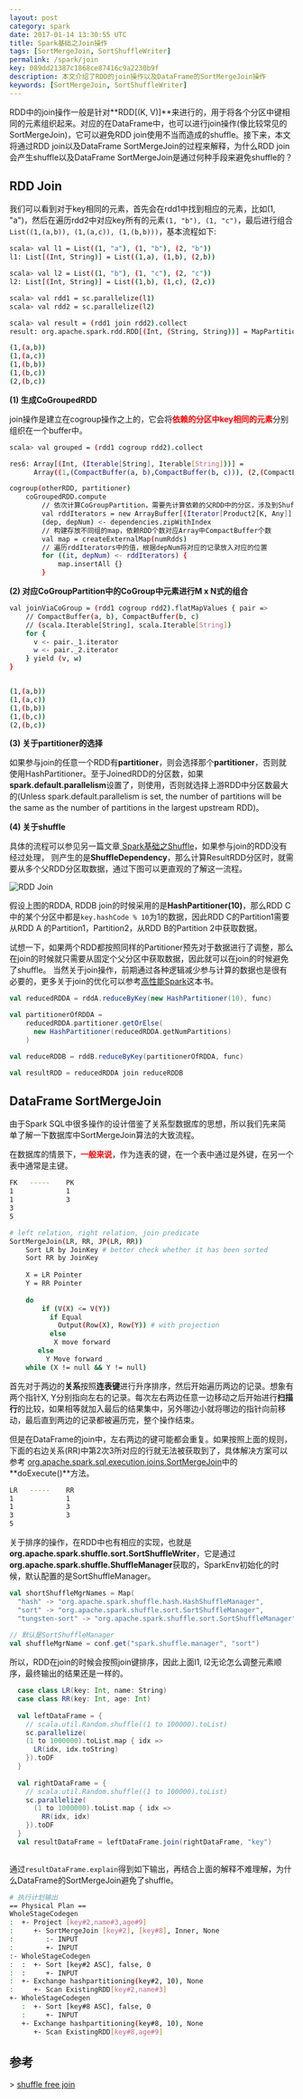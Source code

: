 ```yaml
---
layout: post
category: spark
date: 2017-01-14 13:30:55 UTC
title: Spark基础之Join操作
tags: [SortMergeJoin, SortShuffleWriter]
permalink: /spark/join
key: 089dd21387c1868ce87416c9a2230b9f
description: 本文介绍了RDD的join操作以及DataFrame的SortMergeJoin操作
keywords: [SortMergeJoin, SortShuffleWriter]
---
```


RDD中的join操作一般是针对**RDD[(K, V)]**来进行的，用于将各个分区中键相同的元素组织起来。对应的在DataFrame中，也可以进行join操作(像比较常见的SortMergeJoin)，它可以避免RDD join使用不当而造成的shuffle。接下来，本文将通过RDD join以及DataFrame SortMergeJoin的过程来解释，为什么RDD join会产生shuffle以及DataFrame SortMergeJoin是通过何种手段来避免shuffle的？

## RDD Join

我们可以看到对于key相同的元素，首先会在rdd1中找到相应的元素，比如(1, "a")，然后在遍历rdd2中对应key所有的元素`(1, "b"), (1, "c")`，最后进行组合`List((1,(a,b)), (1,(a,c)), (1,(b,b)))`，基本流程如下:

```bash
scala> val l1 = List((1, "a"), (1, "b"), (2, "b"))
l1: List[(Int, String)] = List((1,a), (1,b), (2,b))

scala> val l2 = List((1, "b"), (1, "c"), (2, "c"))
l2: List[(Int, String)] = List((1,b), (1,c), (2,c))

scala> val rdd1 = sc.parallelize(l1)
scala> val rdd2 = sc.parallelize(l2)

scala> val result = (rdd1 join rdd2).collect
result: org.apache.spark.rdd.RDD[(Int, (String, String))] = MapPartitionsRDD[4] at join at <console>:35

(1,(a,b))
(1,(a,c))
(1,(b,b))
(1,(b,c))
(2,(b,c))
```

<b class="highlight">(1) 生成CoGroupedRDD</b>

join操作是建立在cogroup操作之上的，它会将<b style="color:red">依赖的分区中key相同的元素</b>分别组织在一个buffer中。

```bash
scala> val grouped = (rdd1 cogroup rdd2).collect

res6: Array[(Int, (Iterable[String], Iterable[String]))] = 
      Array((1,(CompactBuffer(a, b),CompactBuffer(b, c))), (2,(CompactBuffer(b),CompactBuffer(c))))
```

```bash
cogroup(otherRDD, partitioner)
    coGroupedRDD.compute 
        // 依次计算CoGroupPartition，需要先计算依赖的父RDD中的分区，涉及到Shuffle
        val rddIterators = new ArrayBuffer[(Iterator[Product2[K, Any]], Int)]
        (dep, depNum) <- dependencies.zipWithIndex
        // 构建存放不同组的map，依赖RDD个数对应Array中CompactBuffer个数
        val map = createExternalMap(numRdds)
        // 遍历rddIterators中的值，根据depNum将对应的记录放入对应的位置
        for ((it, depNum) <- rddIterators) {
            map.insertAll {}
        }        
```

<b class="highlight">(2) 对应CoGroupPartition中的CoGroup中元素进行M x N式的组合</b>

```bash
val joinViaCoGroup = (rdd1 cogroup rdd2).flatMapValues { pair =>
    // CompactBuffer(a, b), CompactBuffer(b, c)
    // (scala.Iterable[String], scala.Iterable[String])
    for {
      v <- pair._1.iterator
      w <- pair._2.iterator
    } yield (v, w)
}


(1,(a,b))
(1,(a,c))
(1,(b,b))
(1,(b,c))
(2,(b,c))
```

<b class="highlight">(3) 关于partitioner的选择</b>

如果参与join的任意一个RDD有**partitioner**，则会选择那个**partitioner**，否则就使用HashPartitioner。至于JoinedRDD的分区数，如果**spark.default.parallelism**设置了，则使用，否则就选择上游RDD中分区数最大的(Unless spark.default.parallelism is set, the number of partitions will be the same as the number of partitions in the largest upstream RDD)。

<b class="highlight">(4) 关于shuffle</b>

具体的流程可以参见另一篇文章[
Spark基础之Shuffle](/spark/shuffle)，如果参与join的RDD没有经过处理，
则产生的是**ShuffleDependency**，那么计算ResultRDD分区时，就需要从多个父RDD分区取数据，通过下图可以更直观的了解这一流程。

![RDD Join](http://static.zybuluo.com/jacoffee/st7jvu6tboqzs72bc7g3ycxb/image_1b6sqkq5s1peh14ki1cr27tlir9.png)

假设上图的RDDA, RDDB join的时候采用的是**HashPartitioner(10)**，那么RDD C中的某个分区中都是`key.hashCode % 10`为1的数据，因此RDD C的Partition1需要从RDD A
的Partition1，Partition2，从RDD B的Partition 2中获取数据。

试想一下，如果两个RDD都按照同样的Partitioner预先对于数据进行了调整，那么在join的时候就只需要从固定个父分区中获取数据，因此就可以在join的时候避免了shuffle。 当然关于join操作，前期通过各种逻辑减少参与计算的数据也是很有必要的，更多关于join的优化可以参考[高性能Spark](https://www.safaribooksonline.com/library/view/high-performance-spark/9781491943199/ch04.html)这本书。


```scala
val reducedRDDA = rddA.reduceByKey(new HashPartitioner(10), func)

val partitionerOfRDDA = 
    reducedRDDA.partitioner.getOrElse(
      new HashPartitioner(reducedRDDA.getNumPartitions)
    )

val reduceRDDB = rddB.reduceByKey(partitionerOfRDDA, func)

val resultRDD = reducedRDDA join reduceRDDB
```

## DataFrame SortMergeJoin

由于Spark SQL中很多操作的设计借鉴了关系型数据库的思想，所以我们先来简单了解一下数据库中SortMergeJoin算法的大致流程。

在数据库的情景下，<b style="color:red">一般来说</b>，作为连表的键，在一个表中通过是外键，在另一个表中通常是主键。

```bash
FK   -----    PK
1             1
1             3    
3                 
5
```

```bash
# left relation, right relation, join predicate
SortMergeJoin(LR, RR, JP(LR, RR))
    Sort LR by JoinKey # better check whether it has been sorted
    Sort RR by JoinKey
    
    X = LR Pointer 
    Y = RR Pointer
     
    do
        if (V(X) <= V(Y))
          if Equal
            Output(Row(X), Row(Y)) # with projection
          else    
           X move forward
       else
         Y Move forward
    while (X != null && Y != null) 
```

首先对于两边的**关系**按照**连表键**进行升序排序，然后开始遍历两边的记录。想象有两个指针X, Y分别指向左右的记录。每次左右两边任意一边移动之后开始进行**扫描行**的比较，如果相等就加入最后的结果集中，另外哪边小就将哪边的指针向前移动，最后直到两边的记录都被遍历完，整个操作结束。

但是在DataFrame的join中，左右两边的键可能都会重复。如果按照上面的规则，下面的右边关系(RR)中第2次3所对应的行就无法被获取到了，具体解决方案可以参考
[org.apache.spark.sql.execution.joins.SortMergeJoin](https://github.com/apache/spark/blob/v1.6.1/sql/core/src/main/scala/org/apache/spark/sql/execution/joins/SortMergeJoin.scala#L32)中的**doExecute()**方法。

```bash
LR   -----    RR
1             1
1             3    
3             3                   
5
```

关于排序的操作，在RDD中也有相应的实现，也就是**org.apache.spark.shuffle.sort.SortShuffleWriter**，它是通过**org.apache.spark.shuffle.ShuffleManager**获取的，SparkEnv初始化的时候，默认配置的是SortShuffleManager。

```scala
val shortShuffleMgrNames = Map(
  "hash" -> "org.apache.spark.shuffle.hash.HashShuffleManager",
  "sort" -> "org.apache.spark.shuffle.sort.SortShuffleManager",
  "tungsten-sort" -> "org.apache.spark.shuffle.sort.SortShuffleManager")
  
// 默认是SortShuffleManager
val shuffleMgrName = conf.get("spark.shuffle.manager", "sort")
```

所以，RDD在join的时候会按照join键排序，因此上面l1, l2无论怎么调整元素顺序，最终输出的结果还是一样的。


```scala
  case class LR(key: Int, name: String)
  case class RR(key: Int, age: Int)
  
  val leftDataFrame = {
    // scala.util.Random.shuffle((1 to 100000).toList)
    sc.parallelize(
    (1 to 1000000).toList.map { idx =>
      LR(idx, idx.toString)
    }).toDF
  }
  
  val rightDataFrame = {
    // scala.util.Random.shuffle((1 to 100000).toList)
    sc.parallelize(
      (1 to 1000000).toList.map { idx =>
        RR(idx, idx)
    }).toDF
  }
  val resultDataFrame = leftDataFrame.join(rightDataFrame, "key")
  
```

通过`resultDataFrame.explain`得到如下输出，再结合上面的解释不难理解，为什么DataFrame的SortMergeJoin避免了shuffle。

```bash
# 执行计划输出
== Physical Plan ==
WholeStageCodegen
:  +- Project [key#2,name#3,age#9]
:     +- SortMergeJoin [key#2], [key#8], Inner, None
:        :- INPUT
:        +- INPUT
:- WholeStageCodegen
:  :  +- Sort [key#2 ASC], false, 0
:  :     +- INPUT
:  +- Exchange hashpartitioning(key#2, 10), None
:     +- Scan ExistingRDD[key#2,name#3]
+- WholeStageCodegen
   :  +- Sort [key#8 ASC], false, 0
   :     +- INPUT
   +- Exchange hashpartitioning(key#8, 10), None
      +- Scan ExistingRDD[key#8,age#9]
```


## 参考

\> [shuffle free join](http://blog.hydronitrogen.com/2016/05/13/shuffle-free-joins-in-spark-sql/)